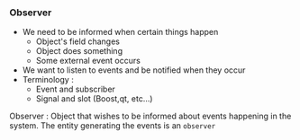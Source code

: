 ### Observer

- We need to be informed when certain things happen
  - Object's field changes
  - Object does something
  - Some external event occurs
- We want to listen to events and be notified when they occur
- Terminology : 
  - Event and subscriber
  - Signal and slot (Boost,qt, etc...)

Observer : Object that wishes to be informed about events happening in the system. The entity generating the events is an `observer`
